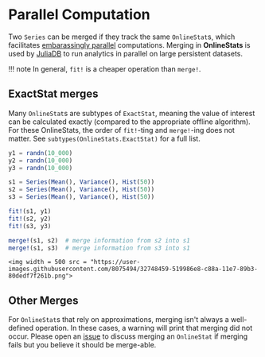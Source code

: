 # Parallel Computation

Two `Series` can be merged if they track the same `OnlineStat`s, which facilitates [embarassingly parallel](https://en.wikipedia.org/wiki/Embarrassingly_parallel) computations.  Merging in **OnlineStats** is used by [JuliaDB](https://github.com/JuliaComputing/JuliaDB.jl) to run analytics in parallel on large persistent datasets.

!!! note
    In general, `fit!` is a cheaper operation than `merge!`.

## ExactStat merges

Many `OnlineStat`s are subtypes of `ExactStat`, meaning the value of interest can be
calculated exactly (compared to the appropriate offline algorithm).  For these OnlineStats,
the order of `fit!`-ting and `merge!`-ing does not matter.  See `subtypes(OnlineStats.ExactStat)`
for a full list.

```julia
y1 = randn(10_000)
y2 = randn(10_000)
y3 = randn(10_000)

s1 = Series(Mean(), Variance(), Hist(50))
s2 = Series(Mean(), Variance(), Hist(50))
s3 = Series(Mean(), Variance(), Hist(50))

fit!(s1, y1)
fit!(s2, y2)
fit!(s3, y3)

merge!(s1, s2)  # merge information from s2 into s1
merge!(s1, s3)  # merge information from s3 into s1
```

```@raw html
<img width = 500 src = "https://user-images.githubusercontent.com/8075494/32748459-519986e8-c88a-11e7-89b3-80dedf7f261b.png">
```

## Other Merges

For `OnlineStat`s that rely on approximations, merging isn't always a well-defined operation.
In these cases, a warning will print that merging did not occur.  Please open an [issue](https://github.com/joshday/OnlineStats.jl/issues) to discuss merging an
`OnlineStat` if merging fails but you believe it should be merge-able.